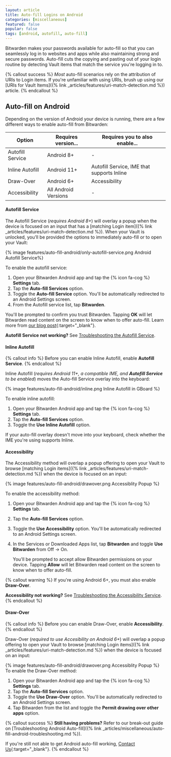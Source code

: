 ```yaml
---
layout: article
title: Auto-fill Logins on Android
categories: [miscellaneous]
featured: false
popular: false
tags: [android, autofill, auto-fill]
---
```


Bitwarden makes your passwords available for auto-fill so that you can seamlessly log in to websites and apps while also maintaining strong and secure passwords. Auto-fill cuts the copying and pasting out of your login routine by detecting Vault items that match the service you're logging in to.

{% callout success %}
*Most* auto-fill scenarios rely on the attribution of URIs to Login items. If you're unfamiliar with using URIs, brush up using our [URIs for Vault Items]({% link _articles/features/uri-match-detection.md %}) article.
{% endcallout %}

## Auto-fill on Android

Depending on the version of Android your device is running, there are a few different ways to enable auto-fill from Bitwarden:

|Option|Requires version...|Requires you to also enable...|
|------|-------------------|-------------------------|
|Autofill Service|Android 8+|-|
|Inline Autofill|Android 11+|Autofill Service, IME that supports Inline|
|Draw-Over|Android 6+|Accessibility|
|Accessibility|All Android Versions|-|

#### Autofill Service

The Autofill Service (*requires Android 8+*) will overlay a popup when the device is focused on an input that has a [matching Login item]({% link _articles/features/uri-match-detection.md %}). When your Vault is unlocked, you'll be provided the options to immediately auto-fill or to open your Vault:

{% image features/auto-fill-android/only-autofill-service.png Android Autofill Service%}

To enable the autofill service:

1. Open your Bitwarden Android app and tap the {% icon fa-cog %} **Settings** tab.
2. Tap the **Auto-fill Services** option.
3. Toggle the **Auto-fill Service** option. You'll be automatically redirected to an Android Settings screen.
4. From the Autofill service list, tap **Bitwarden**.

You'll be prompted to confirm you trust Bitwarden. Tapping **OK** will let Bitwarden read content on the screen to know when to offer auto-fill. Learn more from [our blog post](https://bitwarden.com/blog/post/the-oreo-autofill-framework){:target="_blank"}.

**Autofill Service not working?** See [Troubleshooting the Autofill Service]({{site.baseurl}}/article/auto-fill-android-troubleshooting/#troubleshooting-the-autofill-service).

#### Inline Autofill

{% callout info %}
Before you can enable Inline Autofill, enable **Autofill Service**.
{% endcallout %}

Inline Autofill (*requires Android 11+, a compatible IME, and **Autofill Service** to be enabled*) moves the Auto-fill Service overlay into the keyboard:

{% image features/auto-fill-android/inline.png Inline Autofill in GBoard %}

To enable inline autofill:

1. Open your Bitwarden Android app and tap the {% icon fa-cog %} **Settings** tab.
2. Tap the **Auto-fill Services** option.
3. Toggle the **Use Inline Autofill** option.

If your auto-fill overlay doesn't move into your keyboard, check whether the IME you're using supports Inline.

#### Accessibility

The Accessibility method will overlap a popup offering to open your Vault to browse [matching Login items]({% link _articles/features/uri-match-detection.md %}) when the device is focused on an input:

{% image features/auto-fill-android/drawover.png Accessiblity Popup %}

To enable the accessibility method:

1. Open your Bitwarden Android app and tap the {% icon fa-cog %} **Settings** tab.
2. Tap the **Auto-fill Services** option.
3. Toggle the **Use Accessibility** option. You'll be automatically redirected to an Android Settings screen.
4. In the Services or Downloaded Apps list, tap **Bitwarden** and toggle **Use Bitwarden** from Off &rarr; On.

   You'll be prompted to accept allow Bitwarden permissions on your device. Tapping **Allow** will let Bitwarden read content on the screen to know when to offer auto-fill.

{% callout warning %}
If you're using Android 6+, you must also enable **Draw-Over**.

**Accessibility not working?** See [Troubleshooting the Accessibility Service]({{site.baseurl}}/article/auto-fill-android-troubleshooting/#troubleshooting-the-accessibility-service).
{% endcallout %}

#### Draw-Over

{% callout info %}
Before you can enable Draw-Over, enable **Accessibility**.
{% endcallout %}

Draw-Over (*required to use Accesibility on Android 6+*) will overlap a popup offering to open your Vault to browse [matching Login items]({% link _articles/features/uri-match-detection.md %}) when the device is focused on an input:

{% image features/auto-fill-android/drawover.png Accessiblity Popup %}
To enable the Draw-Over method:

1. Open your Bitwarden Android app and tap the {% icon fa-cog %} **Settings** tab.
2. Tap the **Auto-fill Services** option.
3. Toggle the **Use Draw-Over** option. You'll be automatically redirected to an Android Settings screen.
4. Tap Bitwarden from the list and toggle the **Permit drawing over other apps** option.

{% callout success %}
**Still having problems?** Refer to our break-out guide on [Troubleshooting Android Auto-fill]({% link _articles/miscellaneous/auto-fill-android-troubleshooting.md %}).

If you're still not able to get Android auto-fill working, [Contact Us](https://bitwarden.com/contact){:target="\_blank"}.
{% endcallout %}
